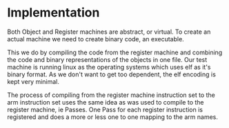 # Implementation

Both Object and Register machines are abstract, or virtual. To create an actual machine we need to create binary code, an executable.

This we do by compiling the code from the register machine and combining the code and binary representations of the objects in one file. Our test machine is running linux as the operating systems which uses elf as it's binary format. As we don't want to get too dependent, the elf encoding is kept very minimal.

The process of compiling from the register machine instruction set to the arm instruction set uses the same idea as was used to compile to the register machine, ie Passes. One Pass for each register instruction is registered and does a more or less one to one mapping to the arm names.
